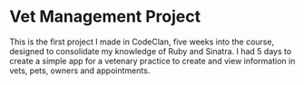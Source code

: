 # Vet Management Project
This is the first project I made in CodeClan, five weeks into the course, designed to consolidate my knowledge of Ruby and Sinatra. I had 5 days to create a simple app for a vetenary practice to create and view information in vets, pets, owners and appointments.

